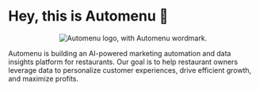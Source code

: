 # Hey, this is Automenu 👋

<p align="center">
  <picture>
    <source media="(prefers-color-scheme: dark)" srcset="https://cdn.automenu.com/assets/brand/automenu-logo-white.v1.svg">
    <img src="https://cdn.automenu.com/assets/brand/automenu-logo.v1.svg" alt="Automenu logo, with Automenu wordmark.">
  </picture>
</p>

Automenu is building an AI-powered marketing automation and data insights platform for restaurants. Our goal is to help restaurant owners leverage data to personalize customer experiences, drive efficient growth, and maximize profits.
